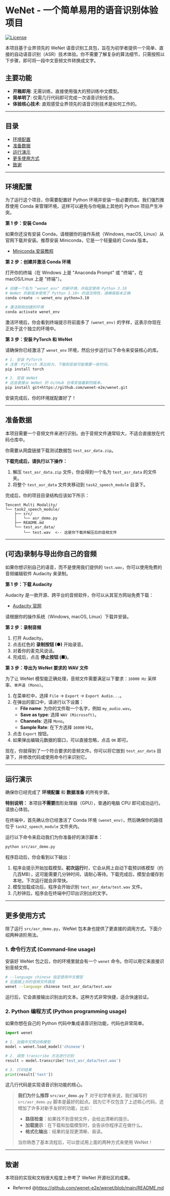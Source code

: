 # WeNet - 一个简单易用的语音识别体验项目

[![License](https://img.shields.io/badge/License-Apache%202.0-brightgreen.svg)](https://opensource.org/licenses/Apache-2.0)

本项目基于业界领先的 WeNet 语音识别工具包，旨在为初学者提供一个简单、直接的自动语音识别（ASR）技术体验。你不需要了解复杂的算法细节，只需按照以下步骤，即可将一段中文音频文件转换成文字。

## 主要功能

*   **开箱即用**: 无需训练，直接使用强大的预训练中文模型。
*   **简单明了**: 仅需几行代码即可完成一次语音识别任务。
*   **体验核心技术**: 直观感受业界领先的语音识别技术是如何工作的。

---

## 目录

*   [环境配置](#环境配置)
*   [准备数据](#准备数据)
*   [运行演示](#运行演示)
*   [更多使用方式](#更多使用方式)
*   [致谢](#致谢)

---

## 环境配置

为了运行这个项目，你需要配置好 Python 环境并安装一些必要的库。我们强烈推荐使用 Conda 来管理环境，这样可以避免与你电脑上其他的 Python 项目产生冲突。

**第 1 步：安装 Conda**

如果你还没有安装 Conda，请根据你的操作系统（Windows, macOS, Linux）从官网下载并安装。推荐安装 Miniconda，它是一个轻量级的 Conda 版本。
*   [Miniconda 安装教程](https://docs.conda.io/en/latest/miniconda.html)

**第 2 步：创建并激活 Conda 环境**

打开你的终端（在 Windows 上是 "Anaconda Prompt" 或 "终端"，在 macOS/Linux 上是 "终端"）。

```bash
# 创建一个名为 "wenet_env" 的新环境，并指定使用 Python 3.10
# WeNet 的新版本使用了 Python 3.10+ 的语法特性，请确保版本正确
conda create -n wenet_env python=3.10

# 激活刚刚创建的环境
conda activate wenet_env
```
激活环境后，你会看到终端提示符前面多了 `(wenet_env)` 的字样，这表示你现在正处于这个独立的环境中。

**第 3 步：安装 PyTorch 和 WeNet**

请确保你已经激活了 `wenet_env` 环境，然后分步运行以下命令来安装核心的库。

```bash
# 1. 安装 PyTorch
# 注意：PyTorch 库比较大，下载和安装可能需要一些时间。
pip install torch

# 2. 安装 WeNet
# 这会直接从 WeNet 的 GitHub 仓库安装最新的版本。
pip install git+https://github.com/wenet-e2e/wenet.git
```

安装完成后，你的环境就配置好了！

---

## 准备数据

本项目需要一个音频文件来进行识别。由于音频文件通常较大，不适合直接放在代码仓库中。

你需要从网盘链接下载测试数据包 `test_asr_data.zip`。

**下载完成后，请执行以下操作：**

1.  解压 `test_asr_data.zip` 文件，你会得到一个名为 `test_asr_data` 的文件夹。
2.  将整个 `test_asr_data` 文件夹移动到 `task2_speech_module` 目录下。

完成后，你的项目目录结构应该如下所示：

```
Tencent Multi Modality/
└── task2_speech_module/
    ├── src/
    │   └── asr_demo.py
    ├── README.md
    └── test_asr_data/
        └── test.wav  <-- 这是你下载并解压后的音频文件
```

---

## (可选)录制与导出你自己的音频

如果你想识别自己的语音，而不是使用我们提供的 `test.wav`，你可以使用免费的音频编辑软件 Audacity 来录制。

**第 1 步：下载 Audacity**

Audacity 是一款开源、跨平台的音频软件，你可以从其官方网站免费下载：
*   [Audacity 官网](https://www.audacityteam.org/download/)

请根据你的操作系统（Windows, macOS, Linux）下载并安装。

**第 2 步：录制音频**

1.  打开 Audacity。
2.  点击红色的 **录制按钮 (●)** 开始录音。
3.  对着你的麦克风说话。
4.  完成后，点击 **停止按钮 (■)**。

**第 3 步：导出为 WeNet 要求的 WAV 文件**

为了让 WeNet 模型能正确处理，音频文件需要满足以下要求：`16000 Hz` 采样率、`单声道 (Mono)`。

1.  在菜单栏中，选择 `File` -> `Export` -> `Export Audio...`。
2.  在弹出的窗口中，请进行以下设置：
    *   **File name**: 为你的文件取一个名字，例如 `my_audio.wav`。
    *   **Save as type**: 选择 `WAV (Microsoft)`。
    *   **Channels**: 选择 `Mono`。
    *   **Sample Rate**: 在下方选择 `16000` Hz。
3.  点击 `Export` 按钮。
4.  如果弹出编辑元数据的窗口，可以直接忽略，点击 `OK` 即可。

现在，你就得到了一个符合要求的音频文件。你可以将它放到 `test_asr_data` 目录下，并修改代码或使用命令行来识别它。

---

## 运行演示

确保你已经完成了 **环境配置** 和 **数据准备** 的所有步骤。

**特别说明：** 本项目**不需要**图形处理器（GPU），普通的电脑 CPU 即可成功运行。请放心体验。

在终端中，首先确认你已经激活了 Conda 环境 `(wenet_env)`，然后确保你的路径位于 `task2_speech_module` 文件夹内。

运行以下命令来启动我们为你准备好的演示脚本：

```bash
python src/asr_demo.py
```

程序启动后，你会看到以下输出：

1.  程序会提示开始加载模型。**初次运行**时，它会从网上自动下载预训练模型（约几百MB），这可能需要几分钟时间，请耐心等待。下载完成后，模型会缓存到本地，下次运行就会非常快。
2.  模型加载成功后，程序会开始识别 `test_asr_data/test.wav` 文件。
3.  几秒钟后，程序会在终端中打印出识别出的文字。

---

## 更多使用方式

除了运行 `src/asr_demo.py`，WeNet 包本身也提供了更直接的调用方式。下面介绍两种进阶用法。

### 1. 命令行方式 (Command-line usage)

安装好 WeNet 包之后，你的环境里就会有一个 `wenet` 命令。你可以用它来直接识别音频文件。

```bash
# --language chinese 指定使用中文模型
# 后面跟上你的音频文件路径
wenet --language chinese test_asr_data/test.wav
```
运行后，它会直接输出识别出的文本。这种方式非常快捷，适合快速验证。

### 2. Python 编程方式 (Python programming usage)

如果你想在自己的 Python 代码中集成语音识别功能，代码也非常简单。

```python
import wenet

# 1. 加载中文预训练模型
model = wenet.load_model('chinese')

# 2. 调用 transcribe 方法进行识别
result = model.transcribe('test_asr_data/test.wav')

# 3. 打印结果
print(result['text'])
```
这几行代码是实现语音识别功能的核心。

> **我们为什么推荐 `src/asr_demo.py`？**
> 对于初学者来说，我们编写的 `src/asr_demo.py` 脚本是最好的起点。因为它不仅包含了上述核心代码，还增加了许多对新手友好的功能，比如：
> *   **路径检查**：如果找不到音频文件，会给出清晰的提示。
> *   **加载提示**：在下载和加载模型时，会告诉你程序正在做什么。
> *   **格式化输出**：结果的呈现更清晰、易读。
>
> 当你熟悉了基本流程后，可以尝试用上面的两种方式来使用 WeNet！

---

## 致谢

本项目的实现和文档很大程度上参考了 WeNet 开源社区的成果。
*   Referred @https://github.com/wenet-e2e/wenet/blob/main/README.md 